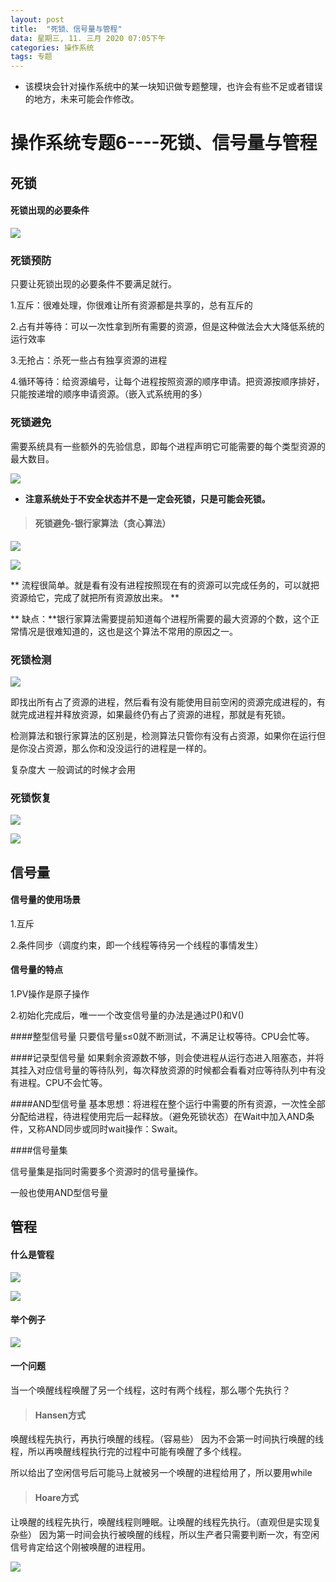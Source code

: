 ```yaml
---
layout: post
title:  "死锁、信号量与管程"
data: 星期三, 11. 三月 2020 07:05下午 
categories: 操作系统
tags: 专题
---
```

* 该模块会针对操作系统中的某一块知识做专题整理，也许会有些不足或者错误的地方，未来可能会作修改。

#  操作系统专题6----死锁、信号量与管程

## 死锁


#### 死锁出现的必要条件
![](imgs/20200311-191412.png)


### 死锁预防
只要让死锁出现的必要条件不要满足就行。

1.互斥：很难处理，你很难让所有资源都是共享的，总有互斥的

2.占有并等待：可以一次性拿到所有需要的资源，但是这种做法会大大降低系统的运行效率

3.无抢占：杀死一些占有独享资源的进程

4.循环等待：给资源编号，让每个进程按照资源的顺序申请。把资源按顺序排好，只能按递增的顺序申请资源。（嵌入式系统用的多）



### 死锁避免
需要系统具有一些额外的先验信息，即每个进程声明它可能需要的每个类型资源的最大数目。

![](imgs/20200311-191952.png)


* **注意系统处于不安全状态并不是一定会死锁，只是可能会死锁。**

> #### 死锁避免-银行家算法（贪心算法）
>
![](imgs/20200311-192228.png)
>
![](imgs/20200311-192213.png)
>
** 流程很简单。就是看有没有进程按照现在有的资源可以完成任务的，可以就把资源给它，完成了就把所有资源放出来。 **
>
** 缺点：**银行家算法需要提前知道每个进程所需要的最大资源的个数，这个正常情况是很难知道的，这也是这个算法不常用的原因之一。
### 死锁检测

![](imgs/20200311-192447.png)

即找出所有占了资源的进程，然后看有没有能使用目前空闲的资源完成进程的，有就完成进程并释放资源，如果最终仍有占了资源的进程，那就是有死锁。

检测算法和银行家算法的区别是，检测算法只管你有没有占资源，如果你在运行但是你没占资源，那么你和没没运行的进程是一样的。

复杂度大 一般调试的时候才会用

### 死锁恢复
![](imgs/20200311-191620.png)

![](imgs/20200311-191625.png)


## 信号量
#### 信号量的使用场景
1.互斥

2.条件同步（调度约束，即一个线程等待另一个线程的事情发生）

#### 信号量的特点
1.PV操作是原子操作

2.初始化完成后，唯一一个改变信号量的办法是通过P()和V()

####整型信号量
只要信号量s≤0就不断测试，不满足让权等待。CPU会忙等。

####记录型信号量
如果剩余资源数不够，则会使进程从运行态进入阻塞态，并将其挂入对应信号量的等待队列，每次释放资源的时候都会看看对应等待队列中有没有进程。CPU不会忙等。

####AND型信号量
基本思想：将进程在整个运行中需要的所有资源，一次性全部分配给进程，待进程使用完后一起释放。（避免死锁状态）在Wait中加入AND条件，又称AND同步或同时wait操作：Swait。

####信号量集

信号量集是指同时需要多个资源时的信号量操作。

一般也使用AND型信号量

## 管程

#### 什么是管程
![](imgs/20200311-200726.png)

![](imgs/20200311-200800.png)

#### 举个例子

![](imgs/20200311-200827.png)


#### 一个问题
当一个唤醒线程唤醒了另一个线程，这时有两个线程，那么哪个先执行？

> #### Hansen方式
>
唤醒线程先执行，再执行唤醒的线程。（容易些）
因为不会第一时间执行唤醒的线程，所以再唤醒线程执行完的过程中可能有唤醒了多个线程。
>
所以给出了空闲信号后可能马上就被另一个唤醒的进程给用了，所以要用while

> #### Hoare方式
>
让唤醒的线程先执行，唤醒线程则睡眠。让唤醒的线程先执行。（直观但是实现复杂些）
因为第一时间会执行被唤醒的线程，所以生产者只需要判断一次，有空闲信号肯定给这个刚被唤醒的进程用。

>
![](imgs/20200311-200959.png)
